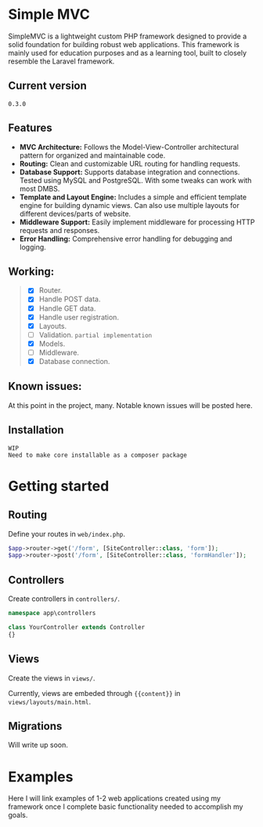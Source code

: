 # Simple MVC

SimpleMVC is a lightweight custom PHP framework designed to provide a solid foundation for building robust web applications. This framework is mainly used for education purposes and as a learning tool, built to closely resemble the Laravel framework. 

## Current version
```
0.3.0
```
## Features

- **MVC Architecture:** Follows the Model-View-Controller architectural pattern for organized and maintainable code.
- **Routing:** Clean and customizable URL routing for handling requests.
- **Database Support:** Supports database integration and connections. Tested using MySQL and PostgreSQL. With some tweaks can work with most DMBS.
- **Template and Layout Engine:** Includes a simple and efficient template engine for building dynamic views. Can also use multiple layouts for different devices/parts of website.
- **Middleware Support:** Easily implement middleware for processing HTTP requests and responses.
- **Error Handling:** Comprehensive error handling for debugging and logging.

## Working:

>- [x] Router.
>- [x] Handle POST data.
>- [x] Handle GET data.
>- [X] Handle user registration.
>- [x] Layouts.
>- [ ] Validation.
>    `partial implementation`
>- [x] Models.
>- [ ] Middleware.
>- [X] Database connection.

## Known issues:

At this point in the project, many. Notable known issues will be posted here.

## Installation

```
WIP
Need to make core installable as a composer package
```

# Getting started

## Routing

Define your routes in `web/index.php`.
```php
$app->router->get('/form', [SiteController::class, 'form']);
$app->router->post('/form', [SiteController::class, 'formHandler']);
```

## Controllers

Create controllers in `controllers/`.
```php
namespace app\controllers

class YourController extends Controller
{}
```

## Views

Create the views in `views/`.

Currently, views are embeded through `{{content}}` in `views/layouts/main.html`.

## Migrations

Will write up soon.

# Examples

Here I will link examples of 1-2 web applications created using my framework once I complete basic functionality needed to accomplish my goals.


